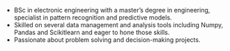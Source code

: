 - BSc in electronic engineering with a master’s degree in engineering, specialist in pattern recognition and predictive models. 
- Skilled on several data management and analysis tools including Numpy, Pandas and Scikitlearn and eager to hone those skills. 
- Passionate about problem solving and decision-making projects.

